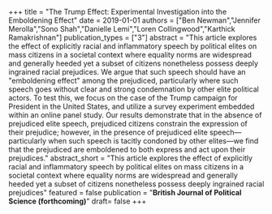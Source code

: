 +++
title = "The Trump Effect: Experimental Investigation into the Emboldening Effect"
date = 2019-01-01
authors = ["Ben Newman","Jennifer Merolla","Sono Shah","Danielle Lemi","Loren Collingwood","Karthick Ramakrishnan"]
publication_types = ["3"]
abstract = "This article explores the effect of explicitly racial and inflammatory speech by political elites on mass citizens in a societal context where equality norms are widespread and generally heeded yet a subset of citizens nonetheless possess deeply ingrained racial prejudices. We argue that such speech should have an \"emboldening effect\" among the prejudiced, particularly where such speech goes without clear and strong condemnation by other elite political actors. To test this, we focus on the case of the Trump campaign for President in the United States, and utilize a survey experiment embedded within an online panel study. Our results demonstrate that in the absence of prejudiced elite speech, prejudiced citizens constrain the expression of their prejudice; however, in the presence of prejudiced elite speech—particularly when such speech is tacitly condoned by other elites—we find that the prejudiced are emboldened to both express and act upon their prejudices."
abstract_short = "This article explores the effect of explicitly racial and inflammatory speech by political elites on mass citizens in a societal context where equality norms are widespread and generally heeded yet a subset of citizens nonetheless possess deeply ingrained racial prejudices"
featured = false
publication = "**British Journal of Political Science (forthcoming)**"
draft= false
+++

